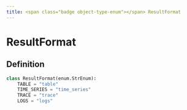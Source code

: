 ```yaml
---
title: <span class="badge object-type-enum"></span> ResultFormat
---
```

# <span class="badge object-type-enum"></span> ResultFormat

## Definition

```python
class ResultFormat(enum.StrEnum):
    TABLE = "table"
    TIME_SERIES = "time_series"
    TRACE = "trace"
    LOGS = "logs"
```
